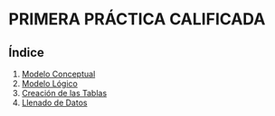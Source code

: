 # PRIMERA PRÁCTICA CALIFICADA

## Índice

1. [Modelo Conceptual](1.ModeloConceptual.md)
2. [Modelo Lógico](2.ModeloLogico.md)
3. [Creación de las Tablas](3.CreacionBD.md)
4. [Llenado de Datos](4.LlenadoDatos.md)

